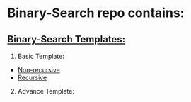 # Binary-Search repo contains:

## [Binary-Search Templates:]()  
1. Basic Template:
  - [Non-recursive](https://github.com/Glorycs29/Binary_Search/blob/main/Binary%20Search%20templates%20/%231%20Elementary%20template/Code.cpp)
  - [Recursive](https://github.com/Glorycs29/Binary_Search/blob/main/Binary%20Search%20templates%20/%231%20Elementary%20template/Non-Recursive-Code.cpp)
  
2. Advance Template:
  

